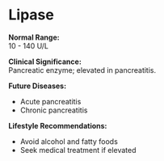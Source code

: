 # Lipase

**Normal Range:**  
10 - 140 U/L

**Clinical Significance:**  
Pancreatic enzyme; elevated in pancreatitis.

**Future Diseases:**  
- Acute pancreatitis  
- Chronic pancreatitis

**Lifestyle Recommendations:**  
- Avoid alcohol and fatty foods  
- Seek medical treatment if elevated

